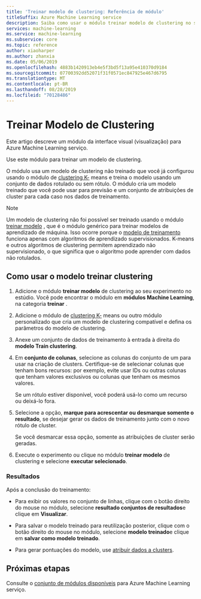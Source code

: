 ```yaml
---
title: 'Treinar modelo de clustering: Referência de módulo'
titleSuffix: Azure Machine Learning service
description: Saiba como usar o módulo treinar modelo de clustering no serviço de Azure Machine Learning para treinar modelos de clustering.
services: machine-learning
ms.service: machine-learning
ms.subservice: core
ms.topic: reference
author: xiaoharper
ms.author: zhanxia
ms.date: 05/06/2019
ms.openlocfilehash: 4883b1420913eb4e5f3bd5f13a95e410370d9184
ms.sourcegitcommit: 07700392dd52071f31f0571ec847925e467d6795
ms.translationtype: MT
ms.contentlocale: pt-BR
ms.lasthandoff: 08/28/2019
ms.locfileid: "70128486"
---
```

# <a name="train-clustering-model"></a>Treinar Modelo de Clustering

Este artigo descreve um módulo da interface visual (visualização) para Azure Machine Learning serviço.

Use este módulo para treinar um modelo de clustering.

O módulo usa um modelo de clustering não treinado que você já configurou usando o módulo de [clustering K-](k-means-clustering.md) means e treina o modelo usando um conjunto de dados rotulado ou sem rótulo. O módulo cria um modelo treinado que você pode usar para previsão e um conjunto de atribuições de cluster para cada caso nos dados de treinamento.

> [!NOTE]
> Um modelo de clustering não foi possível ser treinado usando o módulo [treinar modelo](train-model.md) , que é o módulo genérico para treinar modelos de aprendizado de máquina. Isso ocorre porque o [modelo de treinamento](train-model.md) funciona apenas com algoritmos de aprendizado supervisionados. K-means e outros algoritmos de clustering permitem aprendizado não supervisionado, o que significa que o algoritmo pode aprender com dados não rotulados.  
  
## <a name="how-to-use-train-clustering-model"></a>Como usar o modelo treinar clustering  
  
1.  Adicione o módulo **treinar modelo** de clustering ao seu experimento no estúdio. Você pode encontrar o módulo em **módulos Machine Learning**, na categoria **treinar** .  
  
2. Adicione o módulo de [clustering K-](k-means-clustering.md) means ou outro módulo personalizado que cria um modelo de clustering compatível e defina os parâmetros do modelo de clustering.  
    
3.  Anexe um conjunto de dados de treinamento à entrada à direita do **modelo Train clustering**.
  
5.  Em **conjunto de colunas**, selecione as colunas do conjunto de um para usar na criação de clusters. Certifique-se de selecionar colunas que tenham bons recursos: por exemplo, evite usar IDs ou outras colunas que tenham valores exclusivos ou colunas que tenham os mesmos valores.

    Se um rótulo estiver disponível, você poderá usá-lo como um recurso ou deixá-lo fora.  
  
6. Selecione a opção, **marque para acrescentar ou desmarque somente o resultado**, se desejar gerar os dados de treinamento junto com o novo rótulo de cluster.

    Se você desmarcar essa opção, somente as atribuições de cluster serão geradas. 

7. Execute o experimento ou clique no módulo **treinar modelo** de clustering e selecione **executar selecionado**.  
  
### <a name="results"></a>Resultados

Após a conclusão do treinamento:


+  Para exibir os valores no conjunto de linhas, clique com o botão direito do mouse no módulo, selecione **resultado conjuntos de resultados**e clique em **Visualizar**.

+ Para salvar o modelo treinado para reutilização posterior, clique com o botão direito do mouse no módulo, selecione **modelo treinado**e clique em **salvar como modelo treinado**.

+ Para gerar pontuações do modelo, use [atribuir dados a clusters](assign-data-to-clusters.md).



## <a name="next-steps"></a>Próximas etapas

Consulte o [conjunto de módulos disponíveis](module-reference.md) para Azure Machine Learning serviço. 